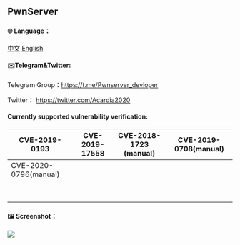 

## PwnServer

#### 🌐️ Language：

[中文](https://github.com/ixiniansec/pwnserver/blob/main/docs/README_ZH.md) 	[English](https://github.com/ixiniansec/pwnserver/blob/main/docs/README_EN.md)



#### ✉️️Telegram&Twitter:

Telegram Group：https://t.me/Pwnserver_devloper

Twitter： https://twitter.com/Acardia2020

#### Currently supported vulnerability verification:

| CVE-2019-0193         | CVE-2019-17558 | CVE-2018-1723 (manual) | CVE-2019-0708(manual) |
| --------------------- | -------------- | ---------------------- | --------------------- |
| CVE-2020-0796(manual) |                |                        |                       |
|                       |                |                        |                       |
|                       |                |                        |                       |
|                       |                |                        |                       |
|                       |                |                        |                       |
|                       |                |                        |                       |
|                       |                |                        |                       |
|                       |                |                        |                       |
|                       |                |                        |                       |

#### 🖼 Screenshot：

![](https://i.imgur.com/Rqdx6ra.png)

